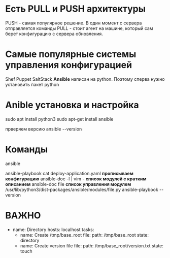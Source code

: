 # Есть PULL и PUSH архитектуры

PUSH - самая популярное решение. В один момент с сервера отправляется команды
PULL - стоит агент на машине, который сам берет конфигурацию с сервера обновления.

# Самые популярные системы управления конфигурацией

Shef
Puppet
SaltStack
**Ansible** написан на python. Поэтому сперва нужно установить пакет python

# Anible установка и настройка

sudo apt install python3
sudo apt-get install ansible

<!-- sudo pip install ansible==2.9.9 -->

прверяем версию
ansible --version

<!-- sudo apt search ansible чтобы узнать название пакетов-->

# Команды

<!-- Для одиночного запуска на конкретный сервер -->

ansible

<!-- Для запуска текстовой конфигурации -->

ansible-playbook
cat deploy-application.yaml **прописываем конфигурацию**
ansible-doc -l | vim - **список модулей с кратким описанием**
ansible-doc file **список управления модулем**
/usr/lib/python3/dist-packages/ansible/modules/file.py
ansible-playbook --version

<!-- tmux - это, пожалуй, самый гибкий и удобный для разделения экрана терминальный мультиплексор, ориентированный на клавиатуру.
Если вы используете tmux в первую очередь для разделения экрана, то единственные команды, которые вам действительно нужны, это:

Ctrl-B % для разделения экрана по вертикали (одна оболочка слева, одна - справа)
Ctrl-B" для разбиения по горизонтали (одна оболочка вверху, другая - ниже)
Ctrl-B O для активации другой оболочки
Ctrl-B ? для получения помощи
Ctrl-B d для отключения от Tmux, оставив его работать в фоновом режиме (используйте команду tmux attach для повторного входа) -->

# ВАЖНО

<!-- При написании ansible-play важно соблюдать отступ и не пользоваться табом! -->

- name: Directory
  hosts: localhost
  tasks:
  - name: Create /tmp/base_root
    file:
    path: /tmp/base_root
    state: directory
  - name: Create version file
    file:
    path: /tmp/base_root/version.txt
    state: touch
